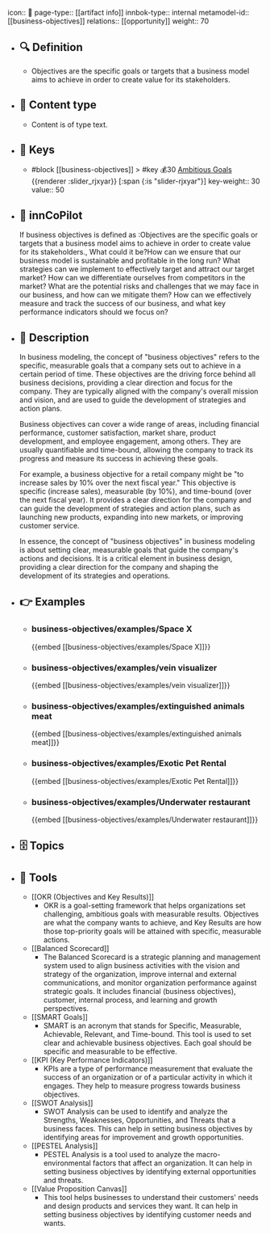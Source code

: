 icon:: 🧿
page-type:: [[artifact info]]
innbok-type:: internal
metamodel-id:: [[business-objectives]]
relations:: [[opportunity]]
weight:: 70

- ## 🔍 Definition
  - Objectives are the specific goals or targets that a business model aims to achieve in order to create value for its stakeholders.
- ## 📰 Content type 
  - Content is of type text.
  
- ## 🔑 Keys
  - #block [[business-objectives]] > #key 💰30 [Ambitious Goals](https://go.plastilinn.com/#/page/business-objectives%2FAmbitious%20Goals) {{renderer :slider_rjxyar}} [:span {:is "slider-rjxyar"}] 
    key-weight:: 30
    value:: 50
- ## 🤖 innCoPilot
  If business objectives is defined as :Objectives are the specific goals or targets that a business model aims to achieve in order to create value for its stakeholders., What could it be?How can we ensure that our business model is sustainable and profitable in the long run?
  What strategies can we implement to effectively target and attract our target market?
  How can we differentiate ourselves from competitors in the market?
  What are the potential risks and challenges that we may face in our business, and how can we mitigate them?
  How can we effectively measure and track the success of our business, and what key performance indicators should we focus on?
- ## 📖 Description
  In business modeling, the concept of "business objectives" refers to the specific, measurable goals that a company sets out to achieve in a certain period of time. These objectives are the driving force behind all business decisions, providing a clear direction and focus for the company. They are typically aligned with the company's overall mission and vision, and are used to guide the development of strategies and action plans.
  
  Business objectives can cover a wide range of areas, including financial performance, customer satisfaction, market share, product development, and employee engagement, among others. They are usually quantifiable and time-bound, allowing the company to track its progress and measure its success in achieving these goals.
  
  For example, a business objective for a retail company might be "to increase sales by 10% over the next fiscal year." This objective is specific (increase sales), measurable (by 10%), and time-bound (over the next fiscal year). It provides a clear direction for the company and can guide the development of strategies and action plans, such as launching new products, expanding into new markets, or improving customer service.
  
  In essence, the concept of "business objectives" in business modeling is about setting clear, measurable goals that guide the company's actions and decisions. It is a critical element in business design, providing a clear direction for the company and shaping the development of its strategies and operations.
- ## 👉 Examples
  - ### business-objectives/examples/Space X
    {{embed [[business-objectives/examples/Space X]]}}
  - ### business-objectives/examples/vein visualizer
    {{embed [[business-objectives/examples/vein visualizer]]}}
  - ### business-objectives/examples/extinguished animals meat
    {{embed [[business-objectives/examples/extinguished animals meat]]}}
  - ### business-objectives/examples/Exotic Pet Rental
    {{embed [[business-objectives/examples/Exotic Pet Rental]]}}
  - ### business-objectives/examples/Underwater restaurant
    {{embed [[business-objectives/examples/Underwater restaurant]]}}
  
- ## 🗄️ Topics
  
- ## 🧰 Tools
  - [[OKR (Objectives and Key Results)]]
    - OKR is a goal-setting framework that helps organizations set challenging, ambitious goals with measurable results. Objectives are what the company wants to achieve, and Key Results are how those top-priority goals will be attained with specific, measurable actions.
  - [[Balanced Scorecard]]
    - The Balanced Scorecard is a strategic planning and management system used to align business activities with the vision and strategy of the organization, improve internal and external communications, and monitor organization performance against strategic goals. It includes financial (business objectives), customer, internal process, and learning and growth perspectives.
  - [[SMART Goals]]
    - SMART is an acronym that stands for Specific, Measurable, Achievable, Relevant, and Time-bound. This tool is used to set clear and achievable business objectives. Each goal should be specific and measurable to be effective.
  - [[KPI (Key Performance Indicators)]]
    - KPIs are a type of performance measurement that evaluate the success of an organization or of a particular activity in which it engages. They help to measure progress towards business objectives.
  - [[SWOT Analysis]]
    - SWOT Analysis can be used to identify and analyze the Strengths, Weaknesses, Opportunities, and Threats that a business faces. This can help in setting business objectives by identifying areas for improvement and growth opportunities.
  - [[PESTEL Analysis]]
    - PESTEL Analysis is a tool used to analyze the macro-environmental factors that affect an organization. It can help in setting business objectives by identifying external opportunities and threats.
  - [[Value Proposition Canvas]]
    - This tool helps businesses to understand their customers' needs and design products and services they want. It can help in setting business objectives by identifying customer needs and wants.
